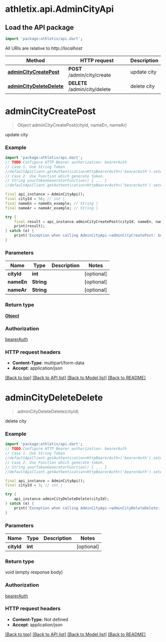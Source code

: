 # athletix.api.AdminCityApi

## Load the API package
```dart
import 'package:athletix/api.dart';
```

All URIs are relative to *http://localhost*

Method | HTTP request | Description
------------- | ------------- | -------------
[**adminCityCreatePost**](AdminCityApi.md#admincitycreatepost) | **POST** /admin/city/create | update city
[**adminCityDeleteDelete**](AdminCityApi.md#admincitydeletedelete) | **DELETE** /admin/city/delete | delete city


# **adminCityCreatePost**
> Object adminCityCreatePost(cityId, nameEn, nameAr)

update city

### Example
```dart
import 'package:athletix/api.dart';
// TODO Configure HTTP Bearer authorization: bearerAuth
// Case 1. Use String Token
//defaultApiClient.getAuthentication<HttpBearerAuth>('bearerAuth').setAccessToken('YOUR_ACCESS_TOKEN');
// Case 2. Use Function which generate token.
// String yourTokenGeneratorFunction() { ... }
//defaultApiClient.getAuthentication<HttpBearerAuth>('bearerAuth').setAccessToken(yourTokenGeneratorFunction);

final api_instance = AdminCityApi();
final cityId = 56; // int | 
final nameEn = nameEn_example; // String | 
final nameAr = nameAr_example; // String | 

try {
    final result = api_instance.adminCityCreatePost(cityId, nameEn, nameAr);
    print(result);
} catch (e) {
    print('Exception when calling AdminCityApi->adminCityCreatePost: $e\n');
}
```

### Parameters

Name | Type | Description  | Notes
------------- | ------------- | ------------- | -------------
 **cityId** | **int**|  | [optional] 
 **nameEn** | **String**|  | [optional] 
 **nameAr** | **String**|  | [optional] 

### Return type

[**Object**](Object.md)

### Authorization

[bearerAuth](../README.md#bearerAuth)

### HTTP request headers

 - **Content-Type**: multipart/form-data
 - **Accept**: application/json

[[Back to top]](#) [[Back to API list]](../README.md#documentation-for-api-endpoints) [[Back to Model list]](../README.md#documentation-for-models) [[Back to README]](../README.md)

# **adminCityDeleteDelete**
> adminCityDeleteDelete(cityId)

delete city

### Example
```dart
import 'package:athletix/api.dart';
// TODO Configure HTTP Bearer authorization: bearerAuth
// Case 1. Use String Token
//defaultApiClient.getAuthentication<HttpBearerAuth>('bearerAuth').setAccessToken('YOUR_ACCESS_TOKEN');
// Case 2. Use Function which generate token.
// String yourTokenGeneratorFunction() { ... }
//defaultApiClient.getAuthentication<HttpBearerAuth>('bearerAuth').setAccessToken(yourTokenGeneratorFunction);

final api_instance = AdminCityApi();
final cityId = 3; // int | 

try {
    api_instance.adminCityDeleteDelete(cityId);
} catch (e) {
    print('Exception when calling AdminCityApi->adminCityDeleteDelete: $e\n');
}
```

### Parameters

Name | Type | Description  | Notes
------------- | ------------- | ------------- | -------------
 **cityId** | **int**|  | [optional] 

### Return type

void (empty response body)

### Authorization

[bearerAuth](../README.md#bearerAuth)

### HTTP request headers

 - **Content-Type**: Not defined
 - **Accept**: application/json

[[Back to top]](#) [[Back to API list]](../README.md#documentation-for-api-endpoints) [[Back to Model list]](../README.md#documentation-for-models) [[Back to README]](../README.md)

